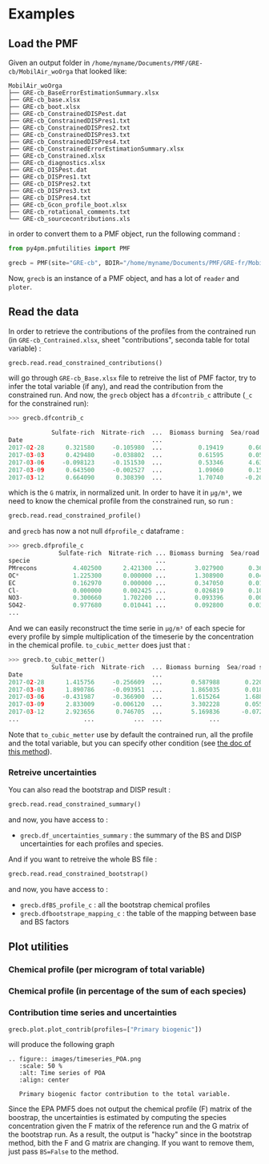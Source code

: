 Examples
========

Load the PMF
------------

Given an output folder in `/home/myname/Documents/PMF/GRE-cb/MobilAir_woOrga` that looked like:

```
MobilAir_woOrga
├── GRE-cb_BaseErrorEstimationSummary.xlsx
├── GRE-cb_base.xlsx
├── GRE-cb_boot.xlsx
├── GRE-cb_ConstrainedDISPest.dat
├── GRE-cb_ConstrainedDISPres1.txt
├── GRE-cb_ConstrainedDISPres2.txt
├── GRE-cb_ConstrainedDISPres3.txt
├── GRE-cb_ConstrainedDISPres4.txt
├── GRE-cb_ConstrainedErrorEstimationSummary.xlsx
├── GRE-cb_Constrained.xlsx
├── GRE-cb_diagnostics.xlsx
├── GRE-cb_DISPest.dat
├── GRE-cb_DISPres1.txt
├── GRE-cb_DISPres2.txt
├── GRE-cb_DISPres3.txt
├── GRE-cb_DISPres4.txt
├── GRE-cb_Gcon_profile_boot.xlsx
├── GRE-cb_rotational_comments.txt
└── GRE-cb_sourcecontributions.xls

```

in order to convert them to a PMF object, run the following command :

```python
from py4pm.pmfutilities import PMF

grecb = PMF(site="GRE-cb", BDIR="/home/myname/Documents/PMF/GRE-fr/MobilAir_woOrga")

```

Now, `grecb` is an instance of a PMF object, and has a lot of `reader` and `ploter`.

Read the data
-------------

In order to retrieve the contributions of the profiles from the contrained run
(in `GRE-cb_Contrained.xlsx`, sheet "contributions", seconda table for total variable) :

```python
grecb.read.read_constrained_contributions()

```

will go through `GRE-cb_Base.xlsx` file to retreive the list of PMF factor, try to infer
the total variable (if any), and read the contribution from the constrained run.
And now, the `grecb` object has a `dfcontrib_c` attribute (`_c` for the constrained run):

```python
>>> grecb.dfcontrib_c

            Sulfate-rich  Nitrate-rich  ...  Biomass burning  Sea/road salt  Mineral dust
Date                                    ...                                              
2017-02-28      0.321580     -0.105980  ...          0.19419       0.606290      0.182880
2017-03-03      0.429480     -0.038802  ...          0.61595       0.050129      0.382890
2017-03-06     -0.098123     -0.151530  ...          0.53346       4.636400      0.272410
2017-03-09      0.643500     -0.002527  ...          1.09060       0.153200      1.083600
2017-03-12      0.664090      0.308390  ...          1.70740      -0.200000      0.846930

```

which is the `G` matrix, in normalized unit. In order to have it in `µg/m³`, we need to
know the chemical profile from the constrained run, so run :

```python
grecb.read.read_constrained_profile()

```

and `grecb` has now a not null `dfprofile_c` dataframe :

```python
>>> grecb.dfprofile_c
              Sulfate-rich  Nitrate-rich ... Biomass burning  Sea/road salt  Mineral dust
specie                                   ...                                             
PMrecons          4.402500      2.421300 ...        3.027900       0.364280      2.009600
OC*               1.225300      0.000000 ...        1.308900       0.041038      0.428110
EC                0.162970      0.000000 ...        0.347050       0.019199      0.030703
Cl-               0.000000      0.002425 ...        0.026819       0.109070      0.000000
NO3-              0.300660      1.702200 ...        0.093396       0.000000      0.000000
SO42-             0.977680      0.010441 ...        0.092800       0.032969      0.189890
...

```

And we can easily reconstruct the time serie in `µg/m³` of each specie for every profile
by simple multiplication of the timeserie by the concentration in the chemical profile.
`to_cubic_metter` does just that :

```python
>>> grecb.to_cubic_metter()
            Sulfate-rich  Nitrate-rich  ... Biomass burning  Sea/road salt  Mineral dust
Date                                    ...                                             
2017-02-28      1.415756     -0.256609  ...        0.587988       0.220859      0.367516
2017-03-03      1.890786     -0.093951  ...        1.865035       0.018261      0.769456
2017-03-06     -0.431987     -0.366900  ...        1.615264       1.688948      0.547435
2017-03-09      2.833009     -0.006120  ...        3.302228       0.055808      2.177603
2017-03-12      2.923656      0.746705  ...        5.169836      -0.072856      1.701991
...                  ...           ...  ...             ...            ...           ...


```

Note that `to_cubic_metter` use by default the contrained run, all the profile and the total variable, but you
can specify other condition (see [the doc of this method](api_py4pm.html#py4pm.pmfutilities.PMF.to_cubic_meter)).

### Retreive uncertainties

You can also read the bootstrap and DISP result :

```python
grecb.read.read_constrained_summary()

```

and now, you have access to :

  * `grecb.df_uncertainties_summary` : the summary of the BS and DISP uncertainties for
      each profiles and species.

And if you want to retreive the whole BS file :

```python
grecb.read.read_constrained_bootstrap()

```

and now, you have access to :

  * `grecb.dfBS_profile_c` : all the bootstrap chemical profiles
  * `grecb.dfbootstrape_mapping_c` : the table of the mapping between base and BS factors

Plot utilities
--------------

### Chemical profile (per microgram of total variable)

### Chemical profile (in percentage of the sum of each species)

### Contribution time series and uncertainties

```python
grecb.plot.plot_contrib(profiles=["Primary biogenic"])

```

will produce the following graph 

```eval_rst
.. figure:: images/timeseries_POA.png
   :scale: 50 %
   :alt: Time series of POA
   :align: center

   Primary biogenic factor contribution to the total variable.

```

Since the EPA PMF5 does not output the chemical profile (F) matrix of the boostrap, the uncertainties is estimated by computing the species concentration given the F matrix of the reference run and the G matrix of the bootstrap run. As a result, the output is "hacky" since in the bootstrap method, bith the F and G matrix are changing. If you want to remove them, just pass `BS=False` to the method.


